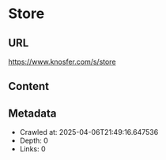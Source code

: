 # Store

## URL
https://www.knosfer.com/s/store

## Content
<div class="content">
<div class="text-center msg loading"></div>
<div class="text-center msg noItems" style="display: none;">
                        There are no items in your cart<br/>
<a class="btn btn-primary" href="/s/store" style="margin: 20px auto;">
                            Add More
                        </a>
</div>
<div class="items msg" style="display: none;">
<div class="m-0 cartDiv">
<table class="table cartTable">
<thead>
<tr>
<th colspan="2">Item Details</th>
<th class="text-right">Price</th>
<th style="width: 50px;"></th>
</tr>
</thead>
<tbody></tbody>
</table>
</div>
<div class="suggestCart mt-2 bg-gray p-2" style="display: none;">
<h6>You may also be interested in</h6>
<div class="columns loading" id="cartRelatedCont"></div>
</div>
</div>
</div>

## Metadata
- Crawled at: 2025-04-06T21:49:16.647536
- Depth: 0
- Links: 0
